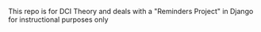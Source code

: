 This repo is for DCI Theory and deals with a "Reminders Project" in Django for instructional purposes only
